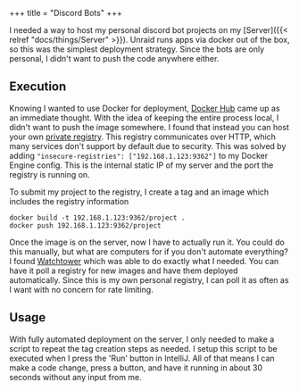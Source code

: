 +++
title = "Discord Bots"
+++

I needed a way to host my personal discord bot projects on my [Server]({{< relref "docs/things/Server" >}}). Unraid runs apps via docker out of the box, so this was the simplest deployment strategy. Since the bots are only personal, I didn't want to push the code anywhere either.
## Execution

Knowing I wanted to use Docker for deployment, [Docker Hub](https://hub.docker.com/) came up as an immediate thought. With the idea of keeping the entire process local, I didn't want to push the image somewhere. I found that instead you can host your own [private registry](https://hub.docker.com/_/registry). This registry communicates over HTTP, which many services don't support by default due to security. This was solved by adding `"insecure-registries": ["192.168.1.123:9362"]` to my Docker Engine config. This is the internal static IP of my server and the port the registry is running on.

To submit my project to the registry, I create a tag and an image which includes the registry information
```
docker build -t 192.168.1.123:9362/project .
docker push 192.168.1.123:9362/project
```

Once the image is on the server, now I have to actually run it. You could do this manually, but what are computers for if you don't automate everything? I found [Watchtower](https://github.com/nicholas-fedor/watchtower) which was able to do exactly what I needed. You can have it poll a registry for new images and have them deployed automatically. Since this is my own personal registry, I can poll it as often as I want with no concern for rate limiting.
## Usage

With fully automated deployment on the server, I only needed to make a script to repeat the tag creation steps as needed. I setup this script to be executed when I press the 'Run' button in IntelliJ. All of that means I can make a code change, press a button, and have it running in about 30 seconds without any input from me.